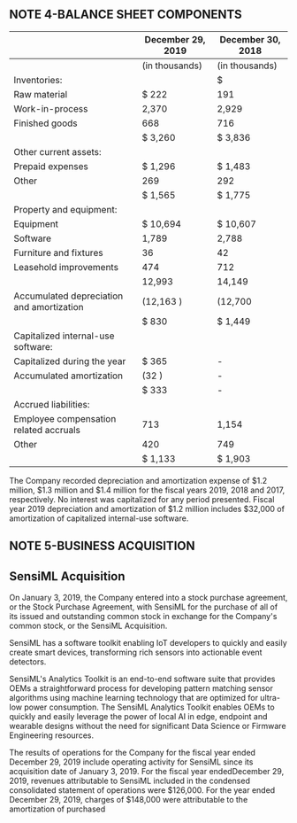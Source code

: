 ## NOTE 4-BALANCE SHEET COMPONENTS

|                                           | December 29, 2019   | December 30, 2018   |
|-------------------------------------------|---------------------|---------------------|
|                                           | (in thousands)      | (in thousands)      |
| Inventories:                              |                     | $                   |
| Raw material                              | $ 222               | 191                 |
| Work-in-process                           | 2,370               | 2,929               |
| Finished goods                            | 668                 | 716                 |
|                                           | $ 3,260             | $ 3,836             |
| Other current assets:                     |                     |                     |
| Prepaid expenses                          | $ 1,296             | $ 1,483             |
| Other                                     | 269                 | 292                 |
|                                           | $ 1,565             | $ 1,775             |
| Property and equipment:                   |                     |                     |
| Equipment                                 | $ 10,694            | $ 10,607            |
| Software                                  | 1,789               | 2,788               |
| Furniture and fixtures                    | 36                  | 42                  |
| Leasehold improvements                    | 474                 | 712                 |
|                                           | 12,993              | 14,149              |
| Accumulated depreciation and amortization | (12,163 )           | (12,700             |
|                                           | $ 830               | $ 1,449             |
| Capitalized internal-use software:        |                     |                     |
| Capitalized during the year               | $ 365               | -                   |
| Accumulated amortization                  | (32 )               | -                   |
|                                           | $ 333               | -                   |
| Accrued liabilities:                      |                     |                     |
| Employee compensation related accruals    | 713                 | 1,154               |
| Other                                     | 420                 | 749                 |
|                                           | $ 1,133             | $ 1,903             |

The Company recorded depreciation and amortization expense of $1.2 million, $1.3 million and $1.4 million for the fiscal years 2019, 2018 and 2017, respectively. No interest was capitalized for any period presented. Fiscal year 2019 depreciation and amortization of $1.2 million includes $32,000 of amortization of capitalized internal-use software.

## NOTE 5-BUSINESS ACQUISITION

## SensiML Acquisition

On January 3, 2019, the Company entered into a stock purchase agreement, or the Stock Purchase Agreement, with SensiML for the purchase of all of its issued and outstanding common stock in exchange for the Company's common stock, or the SensiML Acquisition.

SensiML has a software toolkit enabling IoT developers to quickly and easily create smart devices, transforming rich sensors into actionable event detectors.

SensiML's Analytics Toolkit is an end-to-end software suite that provides OEMs a straightforward process for developing pattern matching sensor algorithms using machine learning technology that are optimized for ultra-low power consumption. The SensiML Analytics Toolkit enables OEMs to quickly and easily leverage the power of local AI in edge, endpoint and wearable designs without the need for significant Data Science or Firmware Engineering resources.

The results of operations for the Company for the fiscal year ended December 29, 2019 include operating activity for SensiML since its acquisition date of January 3, 2019. For the fiscal year endedDecember 29, 2019, revenues attributable to SensiML included in the condensed consolidated statement of operations were $126,000. For the year ended December 29, 2019, charges of $148,000 were attributable to the amortization of purchased